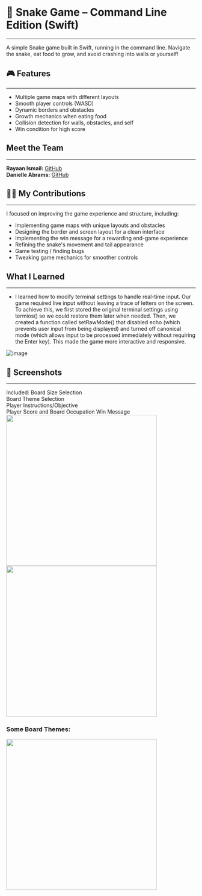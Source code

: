# 🐍 Snake Game – Command Line Edition (Swift)  
---

A simple Snake game built in Swift, running in the command line. Navigate the snake, eat food to grow, and avoid crashing into walls or yourself!

## 🎮 Features  
---

- Multiple game maps with different layouts  
- Smooth player controls (WASD)  
- Dynamic borders and obstacles  
- Growth mechanics when eating food  
- Collision detection for walls, obstacles, and self  
- Win condition for high score  

## Meet the Team  
---

**Rayaan Ismail:** [GitHub](https://github.com/rayaanismail)  
**Danielle Abrams:** [GitHub](https://github.com/daniabrams333)  

## 👩‍💻 My Contributions  
---

I focused on improving the game experience and structure, including:

- Implementing game maps with unique layouts and obstacles  
- Designing the border and screen layout for a clean interface  
- Implementing the win message for a rewarding end-game experience  
- Refining the snake's movement and tail appearance  
- Game testing / finding bugs  
- Tweaking game mechanics for smoother controls  
## What I Learned
---

- I learned how to modify terminal settings to handle real-time input. Our game required live input without leaving a trace of letters on the screen. To achieve this, we first stored the original terminal settings using termios() so we could restore them later when needed. Then, we created a function called setRawMode() that disabled echo (which prevents user input from being displayed) and turned off canonical mode (which allows input to be processed immediately without requiring the Enter key). This made the game more interactive and responsive.
  
![image](https://github.com/user-attachments/assets/ce96e310-df88-4800-8a65-3a812a930976)


## 📸 Screenshots  
---
Included: 
Board Size Selection  
Board Theme Selection  
Player Instructions/Objective  
Player Score and Board Occupation
Win Message
<img src="https://github.com/user-attachments/assets/3e13afbe-eddc-48ec-b8e2-ff9121d2af6d" width="400">
<img src="https://github.com/user-attachments/assets/e3d7262f-40a7-4e97-832f-37e44e7243e2" width="400">

### Some Board Themes:  
<img src="https://github.com/user-attachments/assets/38d7728b-0b35-46ca-9b6c-d18d6a416e3b" width="400">
